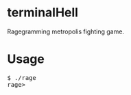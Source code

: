 terminalHell
============

Ragegramming metropolis fighting game.


Usage
============

<pre>
$ ./rage
rage> 
</pre>
